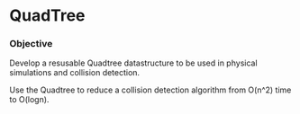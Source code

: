 # QuadTree

### Objective

Develop a resusable Quadtree datastructure to be used in physical simulations and collision detection.

Use the Quadtree to reduce a collision detection algorithm from O(n^2) time to O(logn).

